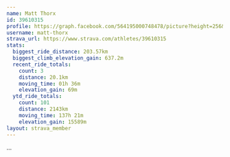 ```yaml
---
name: Matt Thorx
id: 39610315
profile: https://graph.facebook.com/564195000748478/picture?height=256&width=256
username: matt-thorx
strava_url: https://www.strava.com/athletes/39610315
stats:
  biggest_ride_distance: 203.57km
  biggest_climb_elevation_gain: 637.2m
  recent_ride_totals:
    count: 3
    distance: 20.1km
    moving_time: 01h 36m
    elevation_gain: 69m
  ytd_ride_totals:
    count: 101
    distance: 2143km
    moving_time: 137h 21m
    elevation_gain: 15589m
layout: strava_member
--- 
```

...
